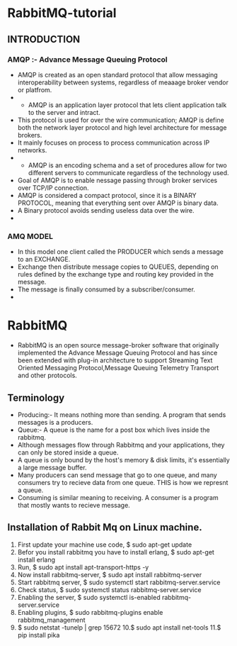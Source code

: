 # RabbitMQ-tutorial

## INTRODUCTION

### AMQP :- Advance Message Queuing Protocol
- AMQP is created as an open standard protocol that allow messaging interoperability  between systems, regardless of meaaage broker vendor or platfrom.
- - AMQP is an application layer protocol that lets client application talk to the server and intract.
- This protocol is used for over the wire communication; AMQP is define both the network layer protocol and high level architecture for message brokers.
- It mainly focuses on process to process communication across IP networks.
- - AMQP is an encoding schema and a set of procedures allow for two different servers to communicate regardless of the technology used.
- Goal of AMQP is to enable nessage passing through broker services over TCP/IP connection.
- AMQP is considered a compact protocol, since it is a BINARY PROTOCOL, meaning that everything sent over AMQP is binary data.
- A Binary protocol avoids sending useless data over the wire.
- 
### AMQ MODEL
- In this model one client called the PRODUCER which sends a message to an EXCHANGE.
- Exchange then distribute  message copies to QUEUES, depending on rules defined by the exchange type and routing key provided in the message.
- The message is finally consumed by a subscriber/consumer.
- 
# RabbitMQ
- RabbitMQ is an open source message-broker software that originally implemented the Advance Message Queuing Protocol and has since been extended with plug-in architecture to support Streaming Text Oriented Messaging Protocol,Message Queuing Telemetry Transport and other protocols.
## Terminology
- Producing:- It means nothing more than sending. A program that sends messages is a producers.
- Queue:- A queue is the name for a post box which lives inside the rabbitmq.
-  Although messages flow through Rabbitmq and your applications, they can only be stored inside a queue. 
-  A queue is only bound by the host's memory & disk limits, it's essentially a large message buffer.
- Many producers can send message that go to one queue, and many consumers try to recieve data from one queue. THIS is how we represnt a queue.
-  Consuming is similar meaning to receiving. A consumer is a program that mostly wants to recieve message.
## Installation of Rabbit Mq on Linux machine.
1. First update your machine use code, $ sudo apt-get update
2. Befor you install rabbitmq you have to install erlang, $ sudo apt-get install erlang
3. Run, $ sudo apt install apt-transport-https -y
4. Now install rabbitmq-server, $ sudo apt install rabbitmq-server
5. Start rabbitmq server, $ sudo systemctl start rabbitmq-server.service
6. Check status, $ sudo systemctl status rabbitmq-server.service
7. Enabling the server, $  sudo systemctl is-enabled rabbitmq-server.service
8. Enabling plugins, $ sudo rabbitmq-plugins enable rabbitmq_management
9. $ sudo netstat -tunelp | grep 15672
10.$ sudo apt install net-tools
11.$ pip install pika 








